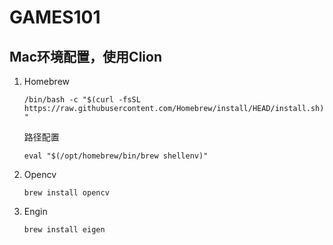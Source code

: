 # GAMES101

## Mac环境配置，使用Clion

1. Homebrew

   `/bin/bash -c "$(curl -fsSL https://raw.githubusercontent.com/Homebrew/install/HEAD/install.sh)"`

   路径配置
   
   `eval "$(/opt/homebrew/bin/brew shellenv)"`
2. Opencv

   `brew install opencv`
3. Engin

   `brew install eigen`

